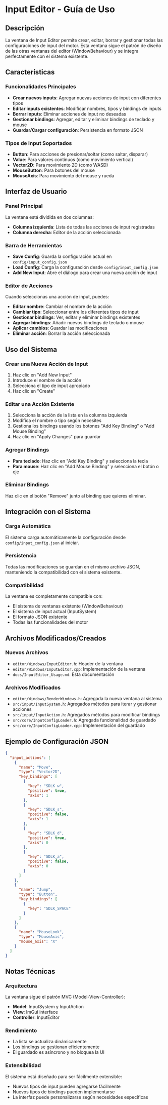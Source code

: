 # Input Editor - Guía de Uso

## Descripción

La ventana de Input Editor permite crear, editar, borrar y gestionar todas las configuraciones de input del motor. Esta ventana sigue el patrón de diseño de las otras ventanas del editor (WindowBehaviour) y se integra perfectamente con el sistema existente.

## Características

### Funcionalidades Principales

- **Crear nuevos inputs**: Agregar nuevas acciones de input con diferentes tipos
- **Editar inputs existentes**: Modificar nombres, tipos y bindings de inputs
- **Borrar inputs**: Eliminar acciones de input no deseadas
- **Gestionar bindings**: Agregar, editar y eliminar bindings de teclado y mouse
- **Guardar/Cargar configuración**: Persistencia en formato JSON

### Tipos de Input Soportados

- **Button**: Para acciones de presionar/soltar (como saltar, disparar)
- **Value**: Para valores continuos (como movimiento vertical)
- **Vector2D**: Para movimiento 2D (como WASD)
- **MouseButton**: Para botones del mouse
- **MouseAxis**: Para movimiento del mouse y rueda

## Interfaz de Usuario

### Panel Principal

La ventana está dividida en dos columnas:

- **Columna izquierda**: Lista de todas las acciones de input registradas
- **Columna derecha**: Editor de la acción seleccionada

### Barra de Herramientas

- **Save Config**: Guarda la configuración actual en `config/input_config.json`
- **Load Config**: Carga la configuración desde `config/input_config.json`
- **Add New Input**: Abre el diálogo para crear una nueva acción de input

### Editor de Acciones

Cuando seleccionas una acción de input, puedes:

- **Editar nombre**: Cambiar el nombre de la acción
- **Cambiar tipo**: Seleccionar entre los diferentes tipos de input
- **Gestionar bindings**: Ver, editar y eliminar bindings existentes
- **Agregar bindings**: Añadir nuevos bindings de teclado o mouse
- **Aplicar cambios**: Guardar las modificaciones
- **Eliminar acción**: Borrar la acción seleccionada

## Uso del Sistema

### Crear una Nueva Acción de Input

1. Haz clic en "Add New Input"
2. Introduce el nombre de la acción
3. Selecciona el tipo de input apropiado
4. Haz clic en "Create"

### Editar una Acción Existente

1. Selecciona la acción de la lista en la columna izquierda
2. Modifica el nombre o tipo según necesites
3. Gestiona los bindings usando los botones "Add Key Binding" o "Add Mouse Binding"
4. Haz clic en "Apply Changes" para guardar

### Agregar Bindings

- **Para teclado**: Haz clic en "Add Key Binding" y selecciona la tecla
- **Para mouse**: Haz clic en "Add Mouse Binding" y selecciona el botón o eje

### Eliminar Bindings

Haz clic en el botón "Remove" junto al binding que quieres eliminar.

## Integración con el Sistema

### Carga Automática

El sistema carga automáticamente la configuración desde `config/input_config.json` al iniciar.

### Persistencia

Todas las modificaciones se guardan en el mismo archivo JSON, manteniendo la compatibilidad con el sistema existente.

### Compatibilidad

La ventana es completamente compatible con:

- El sistema de ventanas existente (WindowBehaviour)
- El sistema de input actual (InputSystem)
- El formato JSON existente
- Todas las funcionalidades del motor

## Archivos Modificados/Creados

### Nuevos Archivos

- `editor/Windows/InputEditor.h`: Header de la ventana
- `editor/Windows/InputEditor.cpp`: Implementación de la ventana
- `docs/InputEditor_Usage.md`: Esta documentación

### Archivos Modificados

- `editor/Windows/RenderWindows.h`: Agregada la nueva ventana al sistema
- `src/input/InputSystem.h`: Agregados métodos para iterar y gestionar acciones
- `src/input/InputAction.h`: Agregados métodos para modificar bindings
- `src/core/InputConfigLoader.h`: Agregada funcionalidad de guardado
- `src/core/InputConfigLoader.cpp`: Implementación del guardado

## Ejemplo de Configuración JSON

```json
{
  "input_actions": [
    {
      "name": "Move",
      "type": "Vector2D",
      "key_bindings": [
        {
          "key": "SDLK_w",
          "positive": true,
          "axis": 1
        },
        {
          "key": "SDLK_s",
          "positive": false,
          "axis": 1
        },
        {
          "key": "SDLK_d",
          "positive": true,
          "axis": 0
        },
        {
          "key": "SDLK_a",
          "positive": false,
          "axis": 0
        }
      ]
    },
    {
      "name": "Jump",
      "type": "Button",
      "key_bindings": [
        {
          "key": "SDLK_SPACE"
        }
      ]
    },
    {
      "name": "MouseLook",
      "type": "MouseAxis",
      "mouse_axis": "X"
    }
  ]
}
```

## Notas Técnicas

### Arquitectura

La ventana sigue el patrón MVC (Model-View-Controller):

- **Model**: InputSystem y InputAction
- **View**: ImGui interface
- **Controller**: InputEditor

### Rendimiento

- La lista se actualiza dinámicamente
- Los bindings se gestionan eficientemente
- El guardado es asíncrono y no bloquea la UI

### Extensibilidad

El sistema está diseñado para ser fácilmente extensible:

- Nuevos tipos de input pueden agregarse fácilmente
- Nuevos tipos de bindings pueden implementarse
- La interfaz puede personalizarse según necesidades específicas
